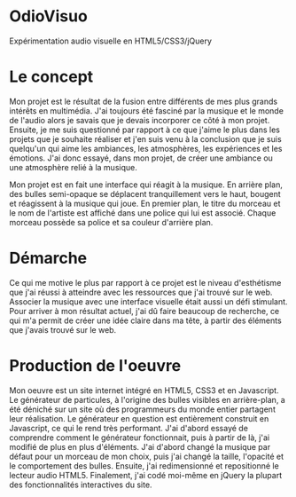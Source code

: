 OdioVisuo
=========

Expérimentation audio visuelle en HTML5/CSS3/jQuery

# Le concept
Mon projet est le résultat de la fusion entre différents de mes plus grands intérêts en multimédia. J'ai toujours été fasciné par la musique et le monde de l'audio alors je savais que je devais incorporer ce côté à mon projet. Ensuite, je me suis questionné par rapport à ce que j'aime le plus dans les projets que je souhaite réaliser et j'en suis venu à la conclusion que je suis quelqu'un qui aime les ambiances, les atmosphères, les expériences et les émotions. J'ai donc essayé, dans mon projet, de créer une ambiance ou une atmosphère relié à la musique.

Mon projet est en fait une interface qui réagit à la musique. En arrière plan, des bulles semi-opaque se déplacent tranquillement vers le haut, bougent et réagissent à la musique qui joue. En premier plan, le titre du morceau et le nom de l'artiste est affiché dans une police qui lui est associé. Chaque morceau possède sa police et sa couleur d'arrière plan.

# Démarche
Ce qui me motive le plus par rapport à ce projet est le niveau d'esthétisme que j'ai réussi à atteindre avec les ressources que j'ai trouvé sur le web. Associer la musique avec une interface visuelle était aussi un défi stimulant. Pour arriver à mon résultat actuel, j'ai dû faire beaucoup de recherche, ce qui m'a permit de créer une idée claire dans ma tête, à partir des éléments que j'avais trouvé sur le web.

# Production de l'oeuvre
Mon oeuvre est un site internet intégré en HTML5, CSS3 et en Javascript. Le générateur de particules, à l'origine des bulles visibles en arrière-plan, a été déniché sur un site où des programmeurs du monde entier partagent leur réalisation. Le générateur en question est entièrement construit en Javascript, ce qui le rend très performant. J'ai d'abord essayé de comprendre comment le générateur fonctionnait, puis à partir de là, j'ai modifié de plus en plus d'éléments. J'ai d'abord changé la musique par défaut pour un morceau de mon choix, puis j'ai changé la taille, l'opacité et le comportement des bulles. Ensuite, j'ai redimensionné et repositionné le lecteur audio HTML5. Finalement, j'ai codé moi-même en jQuery la plupart des fonctionnalités interactives du site.
